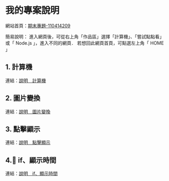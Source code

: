 # 我的專案說明

網站首頁：[期末專題-110414209](https://minlingshie.github.io/wd107b/final/110414209.html)

簡易說明：
    進入網頁後，可從右上角「作品區」選擇「計算機」、「嘗試點點看」或「 Node.js 」，進入不同的網頁．
    若想回此網頁首頁，可點選左上角「 HOME 」

## 1. 計算機

連結：[說明＿計算機](final/project/01_calculator/01_calculator.md)

## 2. 圖片變換

連結：[說明＿圖片變換](final/project/02_changeImage/02_changeImage.md)

## 3. 點擊顯示

連結：[說明＿點擊顯示](final/project/03_nodejs/03_nodejs.md)

## 4. if、顯示時間
連結：[說明＿if、顯示時間](final/project/04_home/04_home.md)
